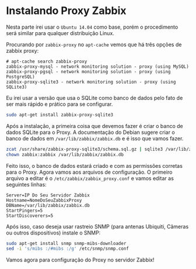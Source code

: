 # Instalando Proxy Zabbix

Nesta parte irei usar o `Ubuntu 14.04` como base, porém o procedimento será similar para qualquer distribuição Linux.

Procurando por `zabbix-proxy` no `apt-cache` vemos que há três opções de zabbix proxy:

```
# apt-cache search zabbix-proxy
zabbix-proxy-mysql - network monitoring solution - proxy (using MySQL)
zabbix-proxy-pgsql - network monitoring solution - proxy (using PostgreSQL)
zabbix-proxy-sqlite3 - network monitoring solution - proxy (using SQLite3)
```

Eu irei usar a versão que usa o SQLite como banco de dados pelo fato de ser mais rápido e prático para se configurar.

```bash
sudo apt-get install zabbix-proxy-sqlite3
```

Após a instalação, a primeira coisa que devemos fazer é criar o banco de dados SQLite para o Proxy. A documentação do Debian sugere criar o banco de dados em `/var/lib/zabbix/zabbix.db` e é isso que vamos fazer.

```bash
zcat /usr/share/zabbix-proxy-sqlite3/schema.sql.gz | sqlite3 /var/lib/zabbix/zabbix.db
chown zabbix:zabbix /var/lib/zabbix/zabbix.db
```

Feito isso, o banco de dados estará criado e com as permissões corretas para o Proxy. Agora vamos aos arquivos de configuração. O primeiro arquivo a editar é o `/etc/zabbix/zabbix_proxy.conf` e vamos editar as seguintes linhas:

```
Server=IP Do Seu Servidor Zabbix
Hostname=NomeDoSeuZabbixProxy
DBName=/var/lib/zabbix/zabbix.db
StartPingers=5
StartDiscoverers=5
```

Após isso, caso deseja usar rastreio SNMP (para antenas Ubiquiti, Câmeras ou outros dispositivos) instale o SNMP:

```bash
sudo apt-get install snmp snmp-mibs-downloader
sed -i 's/mibs :/#mibs :/g' /etc/snmp/snmp.conf
```

Vamos agora para configuração do Proxy no servidor Zabbix!